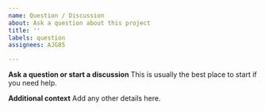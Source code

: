 ```yaml
---
name: Question / Discussion
about: Ask a question about this project
title: ''
labels: question
assignees: AJG85

---
```


**Ask a question or start a discussion**
This is usually the best place to start if you need help.

**Additional context**
Add any other details here.
